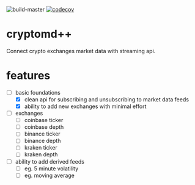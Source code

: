 ![build-master](https://github.com/ramneekhanda/cryptomarketdata/actions/workflows/.github/build_master.yml/badge.svg)
[![codecov](https://codecov.io/gh/ramneekhanda/cryptomarketdata/branch/main/graph/badge.svg?token=FK7WOXNJZF)](https://codecov.io/gh/ramneekhanda/cryptomarketdata)
# cryptomd++
Connect crypto exchanges market data with streaming api.

# features
 - [ ] basic foundations
	 - [x] clean api for subscribing and unsubscribing to market data feeds
	 - [x] ability to add new exchanges with minimal effort
 - [ ] exchanges
     - [ ] coinbase ticker
     - [ ] coinbase depth
     - [ ] binance ticker
     - [ ] binance depth
     - [ ] kraken ticker
     - [ ] kraken depth
 - [ ] ability to add derived feeds
   - [ ] eg. 5 minute volatility
   - [ ] eg. moving average
